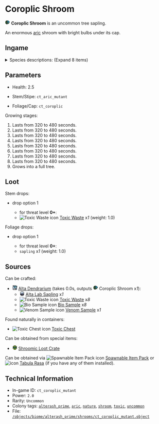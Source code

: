 # Coroplic Shroom

<img src="https://raw.githubusercontent.com/Ceterai/Enternia/main/objects/biome/alterash_prime/shrooms/ct_coroplic_mutant.png" alt="Coroplic Shroom icon" loading="lazy" width="auto" height="16px"/> **Coroplic Shroom** is an uncommon tree sapling.

An enormous [aric](https://ceterai.github.io/MyEnternia/Wiki/Tags/Aric) shroom with bright bulbs under its cap.

## Ingame

<details markdown="1"><summary>Species descriptions: (Expand 8 items)</summary>

- Alta: This eco chamber is holding a coroplic sprout, grown from one of coroplic bulbous sporeholders.
- Apex: I can plant this to grow a tree.
- Avian: I can grow a tree by planting this sapling.
- Floran: Floran plant cute sssapling, grow big bad evil tree!
- Glitch: Wonder. Planting this sapling allows me to grow life.
- Human: This sapling will grow into a tree.
- Hylotl: Such wondrous life, springing forth from the tiniest shoot. Sigh.
- Novakid: It'll grow into a big tree if I plant it.

</details>

## Parameters

- Health: 2.5

- Stem/Stipe: `ct_aric_mutant`
- Foliage/Cap: `ct_coroplic`

Growing stages:

1. Lasts from 320 to 480 seconds.
2. Lasts from 320 to 480 seconds.
3. Lasts from 320 to 480 seconds.
4. Lasts from 320 to 480 seconds.
5. Lasts from 320 to 480 seconds.
6. Lasts from 320 to 480 seconds.
7. Lasts from 320 to 480 seconds.
8. Lasts from 320 to 480 seconds.
9. Grows into a full tree.

## Loot

Stem drops:

- drop option 1

  - for threat level **0+**:
  - <img src="https://starbounder.org/mediawiki/images/9/94/Toxic_Waste.png" alt="Toxic Waste icon" loading="lazy" width="12px" height="13px"/> [Toxic Waste](https://starbounder.org/Toxic_Waste) x*1* (weight: 1.0)

Foliage drops:

- drop option 1

  - for threat level **0+**:
  - `sapling` x*1* (weight: 1.0)

## Sources

Can be crafted:

- ![ ](https://raw.githubusercontent.com/Ceterai/Enternia/main/objects/alta/crafting/dendrarium/icon.png) [Alta Dendrarium](https://ceterai.github.io/MyEnternia/Wiki/AltaDendrarium) (takes 0.0s, outputs <img src="https://raw.githubusercontent.com/Ceterai/Enternia/main/objects/biome/alterash_prime/shrooms/ct_coroplic_mutant.png" alt="Coroplic Shroom icon" loading="lazy" width="auto" height="16px"/> Coroplic Shroom x*1*):
  - <img src="https://raw.githubusercontent.com/Ceterai/Enternia/main/objects/alta/lab/sapling/icon.png" alt="Alta Lab Sapling icon" loading="lazy" width="auto" height="16px"/> [Alta Lab Sapling](https://ceterai.github.io/MyEnternia/Wiki/AltaLabSapling) x*1*
  - <img src="https://starbounder.org/mediawiki/images/9/94/Toxic_Waste.png" alt="Toxic Waste icon" loading="lazy" width="12px" height="13px"/> [Toxic Waste](https://starbounder.org/Toxic_Waste) x*8*
  - <img src="https://starbounder.org/mediawiki/images/4/40/Bio_Sample.png" alt="Bio Sample icon" loading="lazy" width="12px" height="9px"/> [Bio Sample](https://starbounder.org/Bio_Sample) x*8*
  - <img src="https://starbounder.org/mediawiki/images/3/3d/Venom_Sample.png" alt="Venom Sample icon" loading="lazy" width="12px" height="13px"/> [Venom Sample](https://starbounder.org/Venom_Sample) x*1*

Found naturally in containers:

- <img src="https://starbounder.org/mediawiki/images/c/c4/Toxic-Chest.png" alt="Toxic Chest icon" loading="lazy" width="12px" height="12px"/> [Toxic Chest](https://starbounder.org/Toxic_Chest)

Can be obtained from special items:

- <img src="https://raw.githubusercontent.com/Ceterai/Enternia/main/items/active/alta/loot/biome/ct_shroomic_loot.png" alt="Shroomic Loot Crate icon" loading="lazy" width="auto" height="16px"/> [Shroomic Loot Crate](https://ceterai.github.io/MyEnternia/Wiki/ShroomicLootCrate)

Can be obtained via <img src="https://raw.githubusercontent.com/Silverfeelin/Starbound-SpawnableItemPack/master/interface/sip/iconSmall.png" alt="Spawnable Item Pack icon" width="18" height="14"/> [Spawnable Item Pack](https://steamcommunity.com/sharedfiles/filedetails/?id=733665104) or <img src="https://steamuserimages-a.akamaihd.net/ugc/263843960696222713/3EC9A7C005541F7D577EBCB8C5736B4EFC9973D6/" alt="icon" width="8" height="12"/> [Tabula Rasa](https://community.playstarbound.com/resources/the-tabula-rasa.3222/) (if you have any of them installed).

## Technical Information

- In-game ID: `ct_coroplic_mutant`
- Power: `2.0`
- Rarity: `Uncommon`
- Colony tags: [`alterash_prime`](https://ceterai.github.io/MyEnternia/Wiki/Tags/AlterashPrime), [`aric`](https://ceterai.github.io/MyEnternia/Wiki/Tags/Aric), [`nature`](https://ceterai.github.io/MyEnternia/Wiki/Tags/Nature), [`shroom`](https://ceterai.github.io/MyEnternia/Wiki/Tags/Shroom), [`toxic`](https://ceterai.github.io/MyEnternia/Wiki/Tags/Toxic), [`uncommon`](https://ceterai.github.io/MyEnternia/Wiki/Tags/Uncommon)
- File: [`/objects/biome/alterash_prime/shrooms/ct_coroplic_mutant.object`](https://github.com/Ceterai/Enternia/blob/main/objects/biome/alterash_prime/shrooms/ct_coroplic_mutant.object)
